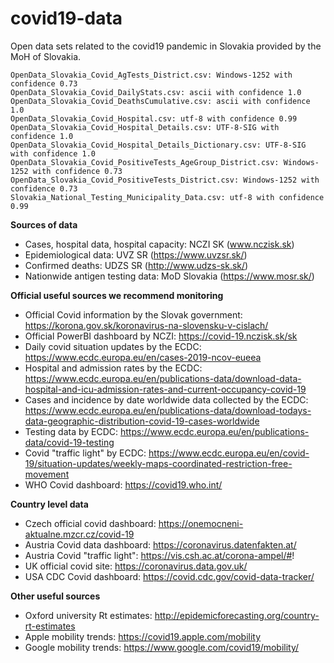 # covid19-data
Open data sets related to the covid19 pandemic in Slovakia provided by the MoH of Slovakia.

```
OpenData_Slovakia_Covid_AgTests_District.csv: Windows-1252 with confidence 0.73
OpenData_Slovakia_Covid_DailyStats.csv: ascii with confidence 1.0
OpenData_Slovakia_Covid_DeathsCumulative.csv: ascii with confidence 1.0
OpenData_Slovakia_Covid_Hospital.csv: utf-8 with confidence 0.99
OpenData_Slovakia_Covid_Hospital_Details.csv: UTF-8-SIG with confidence 1.0
OpenData_Slovakia_Covid_Hospital_Details_Dictionary.csv: UTF-8-SIG with confidence 1.0
OpenData_Slovakia_Covid_PositiveTests_AgeGroup_District.csv: Windows-1252 with confidence 0.73
OpenData_Slovakia_Covid_PositiveTests_District.csv: Windows-1252 with confidence 0.73
Slovakia_National_Testing_Municipality_Data.csv: utf-8 with confidence 0.99
```

<strong>Sources of data</strong>
- Cases, hospital data, hospital capacity: NCZI SK (www.nczisk.sk)
- Epidemiological data: UVZ SR (https://www.uvzsr.sk/)
- Confirmed deaths: UDZS SR (http://www.udzs-sk.sk/)
- Nationwide antigen testing data: MoD Slovakia (https://www.mosr.sk/)

<strong>Official useful sources we recommend monitoring</strong>
- Official Covid information by the Slovak government: https://korona.gov.sk/koronavirus-na-slovensku-v-cislach/
- Official PowerBI dashboard by NCZI: https://covid-19.nczisk.sk/sk
- Daily covid situation updates by the ECDC: https://www.ecdc.europa.eu/en/cases-2019-ncov-eueea
- Hospital and admission rates by the ECDC: https://www.ecdc.europa.eu/en/publications-data/download-data-hospital-and-icu-admission-rates-and-current-occupancy-covid-19
- Cases and incidence by date worldwide data collected by the ECDC: https://www.ecdc.europa.eu/en/publications-data/download-todays-data-geographic-distribution-covid-19-cases-worldwide
- Testing data by ECDC: https://www.ecdc.europa.eu/en/publications-data/covid-19-testing
- Covid "traffic light" by ECDC: https://www.ecdc.europa.eu/en/covid-19/situation-updates/weekly-maps-coordinated-restriction-free-movement
- WHO Covid dashboard: https://covid19.who.int/

<strong>Country level data</strong>
- Czech official covid dashboard: https://onemocneni-aktualne.mzcr.cz/covid-19
- Austria Covid data dashboard: https://coronavirus.datenfakten.at/
- Austria Covid "traffic light": https://vis.csh.ac.at/corona-ampel/#!
- UK official covid site: https://coronavirus.data.gov.uk/
- USA CDC Covid dashboard: https://covid.cdc.gov/covid-data-tracker/

<strong>Other useful sources</strong>
- Oxford university Rt estimates: http://epidemicforecasting.org/country-rt-estimates
- Apple mobility trends: https://covid19.apple.com/mobility
- Google mobility trends: https://www.google.com/covid19/mobility/
